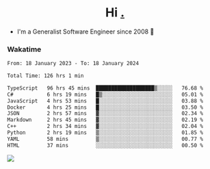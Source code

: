 <h1 align="center">Hi <a href="https://www.hackerrank.com/erasmosaraujo">.</a></h1>
 
- I'm a Generalist Software Engineer  since 2008 🚀
<!--  
<p align="left">
  <a href="https://github.com/erasmosoares/github-readme-stats">
    <img
      align="center"
      src="https://github-readme-stats.vercel.app/api/top-langs/?username=erasmosoares&theme=radical&layout=compact"
    />
  </a>
  <a href="https://github.com/erasmosoares/github-readme-stats">
    [![Harlok's WakaTime stats](https://github-readme-stats.vercel.app/api/wakatime?username=ffflabs)](https://github.com/anuraghazra/github-readme-stats)
  </a>
</p>

<!--
 ### Repo 
 
<p align="left">
 <a href="https://github.com/erasmosoares/github-readme-stats">
    <img
      align="center"
      height="165"
      src="https://github-readme-stats.vercel.app/api/pin?username=erasmosoares&repo=sample-node&title_color=fff&icon_color=f9f9f9&text_color=9f9f9f&bg_color=151515"
    />
  </a>
  <a href="https://github.com/erasmosoares/github-readme-stats">
    <img
      align="center"
      height="165"
      src="https://github-readme-stats.vercel.app/api/pin?username=erasmosoares&repo=sample-node&title_color=fff&icon_color=f9f9f9&text_color=9f9f9f&bg_color=151515"
    />
  </a>
</p>
-->

 ### Wakatime 

<!--START_SECTION:waka-->

```txt
From: 18 January 2023 - To: 18 January 2024

Total Time: 126 hrs 1 min

TypeScript   96 hrs 45 mins  ███████████████████▒░░░░░   76.68 %
C#           6 hrs 19 mins   █▒░░░░░░░░░░░░░░░░░░░░░░░   05.01 %
JavaScript   4 hrs 53 mins   █░░░░░░░░░░░░░░░░░░░░░░░░   03.88 %
Docker       4 hrs 25 mins   █░░░░░░░░░░░░░░░░░░░░░░░░   03.50 %
JSON         2 hrs 57 mins   ▓░░░░░░░░░░░░░░░░░░░░░░░░   02.34 %
Markdown     2 hrs 45 mins   ▓░░░░░░░░░░░░░░░░░░░░░░░░   02.19 %
C++          2 hrs 34 mins   ▓░░░░░░░░░░░░░░░░░░░░░░░░   02.04 %
Python       2 hrs 19 mins   ▒░░░░░░░░░░░░░░░░░░░░░░░░   01.85 %
YAML         58 mins         ▒░░░░░░░░░░░░░░░░░░░░░░░░   00.77 %
HTML         37 mins         ░░░░░░░░░░░░░░░░░░░░░░░░░   00.50 %
```

<!--END_SECTION:waka-->

![](https://komarev.com/ghpvc/?username=erasmosoares&color=brightgreen)
